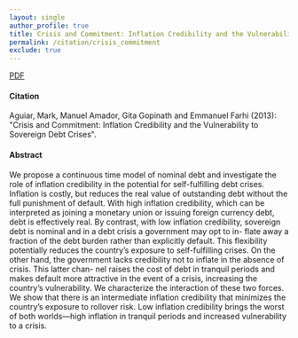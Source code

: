 ```yaml
---
layout: single 
author_profile: true 
title: Crisis and Commitment: Inflation Credibility and the Vulnerability to Sovereign Debt Crises 
permalink: /citation/crisis_commitment
exclude: true
---
```


[PDF](https://markaguiar.github.io/files/crises.pdf)
#### Citation

Aguiar, Mark, Manuel Amador, Gita Gopinath and Emmanuel Farhi (2013): "Crisis and Commitment: Inflation Credibility and the Vulnerability to Sovereign Debt Crises".

#### Abstract

We propose a continuous time model of nominal debt and investigate the role of inflation credibility in the potential for self-fulfilling debt crises. Inflation is costly, but reduces the real value of outstanding debt without the full punishment of default. With high inflation credibility, which can be interpreted as joining a monetary union or issuing foreign currency debt, debt is effectively real. By contrast, with low inflation credibility, sovereign debt is nominal and in a debt crisis a government may opt to in- flate away a fraction of the debt burden rather than explicitly default. This flexibility potentially reduces the country’s exposure to self-fulfilling crises. On the other hand, the government lacks credibility not to inflate in the absence of crisis. This latter chan- nel raises the cost of debt in tranquil periods and makes default more attractive in the event of a crisis, increasing the country’s vulnerability. We characterize the interaction of these two forces. We show that there is an intermediate inflation credibility that minimizes the country’s exposure to rollover risk. Low inflation credibility brings the worst of both worlds—high inflation in tranquil periods and increased vulnerability to a crisis.
